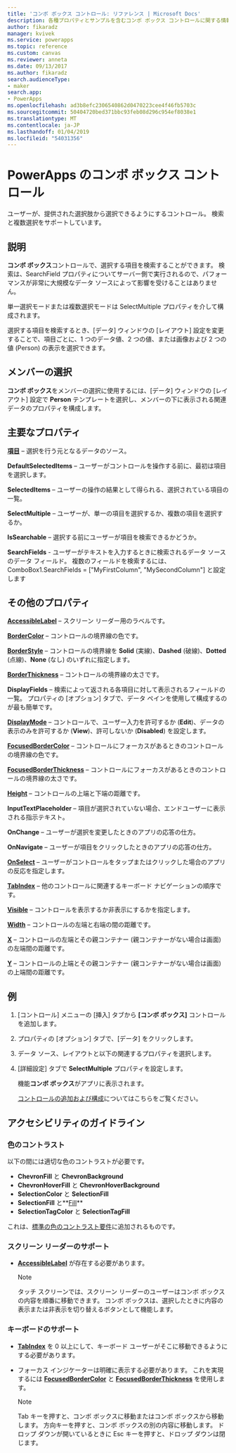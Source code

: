 ```yaml
---
title: 'コンボ ボックス コントロール: リファレンス | Microsoft Docs'
description: 各種プロパティとサンプルを含むコンボ ボックス コントロールに関する情報
author: fikaradz
manager: kvivek
ms.service: powerapps
ms.topic: reference
ms.custom: canvas
ms.reviewer: anneta
ms.date: 09/13/2017
ms.author: fikaradz
search.audienceType:
- maker
search.app:
- PowerApps
ms.openlocfilehash: ad3b8efc2306540862d0470223cee4f46fb5703c
ms.sourcegitcommit: 50404720bed371bbc93feb08d296c954ef8038e1
ms.translationtype: MT
ms.contentlocale: ja-JP
ms.lasthandoff: 01/04/2019
ms.locfileid: "54031356"
---
```

# <a name="combo-box-control-in-powerapps"></a>PowerApps のコンボ ボックス コントロール
ユーザーが、提供された選択肢から選択できるようにするコントロール。  検索と複数選択をサポートしています。

## <a name="description"></a>説明
**コンボ ボックス**コントロールで、選択する項目を検索することができます。  検索は、SearchField プロパティについてサーバー側で実行されるので、パフォーマンスが非常に大規模なデータ ソースによって影響を受けることはありません。  

単一選択モードまたは複数選択モードは SelectMultiple プロパティを介して構成されます。

選択する項目を検索するとき、[データ] ウィンドウの [レイアウト] 設定を変更することで、項目ごとに、1 つのデータ値、2 つの値、または画像および 2 つの値 (Person) の表示を選択できます。

## <a name="people-picker"></a>メンバーの選択
**コンボ ボックス**をメンバーの選択に使用するには、[データ] ウィンドウの [レイアウト] 設定で **Person** テンプレートを選択し、メンバーの下に表示される関連データのプロパティを構成します。

## <a name="key-properties"></a>主要なプロパティ
**[項目](properties-core.md)** – 選択を行う元となるデータのソース。

**DefaultSelectedItems** – ユーザーがコントロールを操作する前に、最初は項目を選択します。

**SelectedItems** – ユーザーの操作の結果として得られる、選択されている項目の一覧。

**SelectMultiple** – ユーザーが、単一の項目を選択するか、複数の項目を選択するか。

**IsSearchable** – 選択する前にユーザーが項目を検索できるかどうか。

**SearchFields** - ユーザーがテキストを入力するときに検索されるデータ ソースのデータ フィールド。  複数のフィールドを検索するには、ComboBox1.SearchFields = ["MyFirstColumn", "MySecondColumn"] と設定します

## <a name="additional-properties"></a>その他のプロパティ
**[AccessibleLabel](properties-accessibility.md)** – スクリーン リーダー用のラベルです。

**[BorderColor](properties-color-border.md)** – コントロールの境界線の色です。

**[BorderStyle](properties-color-border.md)** – コントロールの境界線を **Solid** (実線)、**Dashed** (破線)、**Dotted** (点線)、**None** (なし) のいずれに指定します。

**[BorderThickness](properties-color-border.md)** – コントロールの境界線の太さです。

**DisplayFields** – 検索によって返される各項目に対して表示されるフィールドの一覧。  プロパティの [オプション] タブで、データ ペインを使用して構成するのが最も簡単です。

**[DisplayMode](properties-core.md)** – コントロールで、ユーザー入力を許可するか (**Edit**)、データの表示のみを許可するか (**View**)、許可しないか (**Disabled**) を設定します。

**[FocusedBorderColor](properties-color-border.md)** – コントロールにフォーカスがあるときのコントロールの境界線の色です。

**[FocusedBorderThickness](properties-color-border.md)** – コントロールにフォーカスがあるときのコントロールの境界線の太さです。

**[Height](properties-size-location.md)** – コントロールの上端と下端の距離です。

**InputTextPlaceholder** – 項目が選択されていない場合、エンドユーザーに表示される指示テキスト。

**OnChange** – ユーザーが選択を変更したときのアプリの応答の仕方。

**OnNavigate** – ユーザーが項目をクリックしたときのアプリの応答の仕方。

**[OnSelect](properties-core.md)** – ユーザーがコントロールをタップまたはクリックした場合のアプリの反応を指定します。

**[TabIndex](properties-accessibility.md)** – 他のコントロールに関連するキーボード ナビゲーションの順序です。

**[Visible](properties-core.md)** – コントロールを表示するか非表示にするかを指定します。

**[Width](properties-size-location.md)** – コントロールの左端と右端の間の距離です。

**[X](properties-size-location.md)** – コントロールの左端とその親コンテナー (親コンテナーがない場合は画面) の左端間の距離です。

**[Y](properties-size-location.md)** – コントロールの上端とその親コンテナー (親コンテナーがない場合は画面) の上端間の距離です。

## <a name="example"></a>例
1. [コントロール] メニューの [挿入] タブから **[コンボ ボックス]** コントロールを追加します。  
2. プロパティの [オプション] タブで、[データ] をクリックします。  
3. データ ソース、レイアウトと以下の関連するプロパティを選択します。
4. [詳細設定] タブで **SelectMultiple** プロパティを設定します。

    機能**コンボ ボックス**がアプリに表示されます。

    [コントロールの追加および構成](../add-configure-controls.md)についてはこちらをご覧ください。


## <a name="accessibility-guidelines"></a>アクセシビリティのガイドライン
### <a name="color-contrast"></a>色のコントラスト
以下の間には適切な色のコントラストが必要です。
* **ChevronFill** と **ChevronBackground**
* **ChevronHoverFill** と **ChevronHoverBackground**
* **SelectionColor** と **SelectionFill**
* **SelectionFill** と**[Fill](properties-color-border.md)**
* **SelectionTagColor** と **SelectionTagFill**

これは、[標準の色のコントラスト要件](../accessible-apps-color.md)に追加されるものです。

### <a name="screen-reader-support"></a>スクリーン リーダーのサポート
* **[AccessibleLabel](properties-accessibility.md)** が存在する必要があります。

    > [!NOTE]
  > タッチ スクリーンでは、スクリーン リーダーのユーザーはコンボ ボックスの内容を順番に移動できます。 コンボ ボックスは、選択したときに内容の表示または非表示を切り替えるボタンとして機能します。

### <a name="keyboard-support"></a>キーボードのサポート
* **[TabIndex](properties-accessibility.md)** を 0 以上にして、キーボード ユーザーがそこに移動できるようにする必要があります。
* フォーカス インジケーターは明確に表示する必要があります。 これを実現するには **[FocusedBorderColor](properties-color-border.md)** と **[FocusedBorderThickness](properties-color-border.md)** を使用します。

    > [!NOTE]
  > Tab キーを押すと、コンボ ボックスに移動またはコンボ ボックスから移動します。 方向キーを押すと、コンボ ボックスの別の内容に移動します。 ドロップ ダウンが開いているときに Esc キーを押すと、ドロップ ダウンは閉じます。
